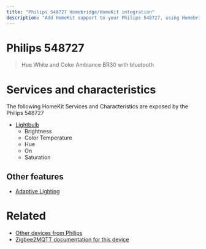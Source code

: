 ```yaml
---
title: "Philips 548727 Homebridge/HomeKit integration"
description: "Add HomeKit support to your Philips 548727, using Homebridge, Zigbee2MQTT and homebridge-z2m."
---
```

<!---
This file has been GENERATED using src/docgen/docgen.ts
DO NOT EDIT THIS FILE MANUALLY!
-->
# Philips 548727
> Hue White and Color Ambiance BR30 with bluetooth


# Services and characteristics
The following HomeKit Services and Characteristics are exposed by
the Philips 548727

* [Lightbulb](../../light.md)
  * Brightness
  * Color Temperature
  * Hue
  * On
  * Saturation


## Other features
* [Adaptive Lighting](../../light.md)


# Related
* [Other devices from Philips](../index.md#philips)
* [Zigbee2MQTT documentation for this device](https://www.zigbee2mqtt.io/devices/548727.html)